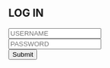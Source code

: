 <div class="min-h-screen bg-black flex items-center justify-center px-4">
    <div class="max-w-md w-full bg-cover bg-center rounded-lg p-8" style="background-image: url('https://placehold.co/400x600');">
        <h2 class="text-white text-3xl font-bold mb-6 text-center">LOG IN</h2>
        <form action="#" method="POST">
            <div class="mb-4">
                <input type="text" name="username" placeholder="USERNAME" class="w-full px-4 py-2 rounded-full text-center bg-white bg-opacity-20 text-white placeholder-white focus:outline-none">
            </div>
            <div class="mb-8">
                <input type="password" name="password" placeholder="PASSWORD" class="w-full px-4 py-2 rounded-full text-center bg-white bg-opacity-20 text-white placeholder-white focus:outline-none">
            </div>
            <button type="submit" class="w-full bg-blue-500 hover:bg-blue-700 text-white font-bold py-2 px-4 rounded-full transition duration-300 ease-in-out">
                Submit
            </button>
        </form>
    </div>
</div>
